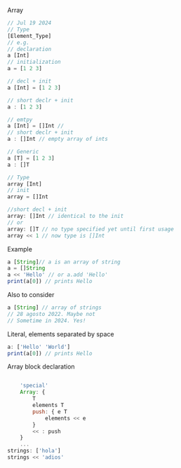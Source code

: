 Array

```js
// Jul 19 2024
// Type
[Element_Type]
// e.g.
// declaration
a [Int]
// initialization
a = [1 2 3]

// decl + init
a [Int] = [1 2 3]

// short declr + init
a : [1 2 3]

// emtpy
a [Int] = []Int // 
// short declr + init
a : []Int // empty array of ints 

// Generic
a [T] = [1 2 3]
a : []T
```

```javascript
// Type
array [Int]
// init
array = []Int

//short decl + init 
array: []Int // identical to the init 
// or 
array: []T // no type specified yet until first usage
array << 1 // now type is []Int
```

Example

```javascript
a [String]// a is an array of string
a = []String
a << 'Hello' // or a.add 'Hello'
print(a[0]) // prints Hello

```
Also to consider

```javascript
a [String] // array of strings
// 28 agosto 2022. Maybe not
// Sometime in 2024. Yes!
```
	

Literal, elements separated by space

```javascript
a: ['Hello' 'World']
print(a[0]) // prints Hello
```

Array block declaration
```javascript

	'special'
	Array: {
		T
		elements T
		push: { e T 
			elements << e
		}
		<< : push
	}
	... 
strings: ['hola']
strings << 'adios'
```
